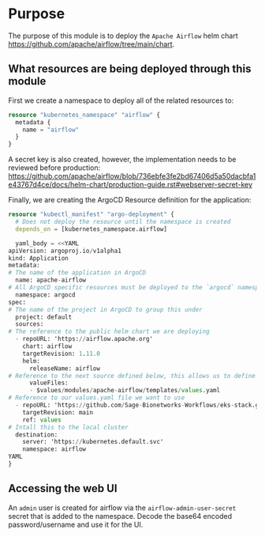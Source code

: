 # Purpose
The purpose of this module is to deploy the `Apache Airflow` helm chart <https://github.com/apache/airflow/tree/main/chart>.


## What resources are being deployed through this module

First we create a namespace to deploy all of the related resources to:
```terraform
resource "kubernetes_namespace" "airflow" {
  metadata {
    name = "airflow"
  }
}
```

A secret key is also created, however, the implementation needs to be reviewed before
production: <https://github.com/apache/airflow/blob/736ebfe3fe2bd67406d5a50dacbfa1e43767d4ce/docs/helm-chart/production-guide.rst#webserver-secret-key>

Finally, we are creating the ArgoCD Resource definition for the application:
```terraform
resource "kubectl_manifest" "argo-deployment" {
  # Does not deploy the resource until the namespace is created
  depends_on = [kubernetes_namespace.airflow]

  yaml_body = <<YAML
apiVersion: argoproj.io/v1alpha1
kind: Application
metadata:
# The name of the application in ArgoCD
  name: apache-airflow
# All ArgoCD specific resources must be deployed to the `argocd` namespace
  namespace: argocd
spec:
# The name of the project in ArgoCD to group this under
  project: default
  sources:
# The reference to the public helm chart we are deploying
  - repoURL: 'https://airflow.apache.org'
    chart: airflow
    targetRevision: 1.11.0
    helm:
      releaseName: airflow
# Reference to the next source defined below, this allows us to define out own values.yaml file
      valueFiles:
      - $values/modules/apache-airflow/templates/values.yaml
# Reference to our values.yaml file we want to use
  - repoURL: 'https://github.com/Sage-Bionetworks-Workflows/eks-stack.git'
    targetRevision: main
    ref: values
# Intall this to the local cluster
  destination:
    server: 'https://kubernetes.default.svc'
    namespace: airflow
YAML
}
```

## Accessing the web UI
An `admin` user is created for airflow via the `airflow-admin-user-secret` secret that
is added to the namespace. Decode the base64 encoded password/username and use it for
the UI.